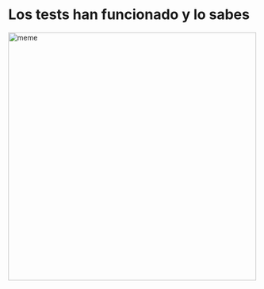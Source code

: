 <h1>Los tests han funcionado y lo sabes</h1> <img src="https://i.redd.it/b4wlimdgklea1.jpg" alt="meme" width="500" height="500"></img>